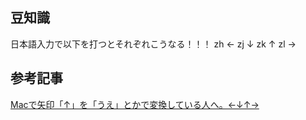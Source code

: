## 豆知識

日本語入力で以下を打つとそれぞれこうなる！！！
zh  ←
zj  ↓
zk  ↑
zl  →


## 参考記事

<a href="https://qiita.com/Kohei_Kishimoto0214/items/38a7fefb355b36671462">Macで矢印「↑」を「うえ」とかで変換している人へ。←↓↑→</a>











